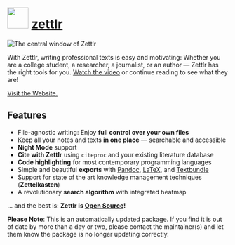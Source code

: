 ﻿# <img src="https://cdn.jsdelivr.net/gh/mkevenaar/chocolatey-packages@4fa07822efa981d198c0dd8801a7a98219c5184c/icons/zettlr.png" width="48" height="48"/> [zettlr](https://community.chocolatey.org/packages/zettlr)

![The central window of Zettlr](https://cdn.jsdelivr.net/gh/mkevenaar/chocolatey-packages@5e55e33f3550ffba353990103f9a0ffadda9adc7/automatic/zettlr/screenshot.png)

With Zettlr, writing professional texts is easy and motivating: Whether you are a college student, a researcher, a journalist, or an author — Zettlr has the right tools for you. [Watch the video](https://www.youtube.com/watch?v=BJ27r6YGpAs) or continue reading to see what they are!

[Visit the Website.](https://zettlr.com/)

## Features

- File-agnostic writing: Enjoy **full control over your own files**
- Keep all your notes and texts **in one place** — searchable and accessible
- **Night Mode** support
- **Cite with Zettlr** using `citeproc` and your existing literature database
- **Code highlighting** for most contemporary programming languages
- Simple and beautiful **exports** with [Pandoc](https://pandoc.org/), [LaTeX](https://www.latex-project.org/), and [Textbundle](http://textbundle.org/)
- Support for state of the art knowledge management techniques (**Zettelkasten**)
- A revolutionary **search algorithm** with integrated heatmap

… and the best is: **Zettlr is [Open Source](https://en.wikipedia.org/wiki/Free_and_open-source_software)!**

**Please Note**: This is an automatically updated package. If you find it is
out of date by more than a day or two, please contact the maintainer(s) and
let them know the package is no longer updating correctly.

